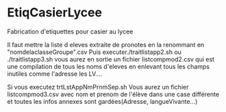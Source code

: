 # EtiqCasierLycee
Fabrication d'etiquettes pour casier au lycee 


Il faut mettre la liste d eleves extraite de pronotes en la renommant en
 "nomdelaclasseGroupe".csv
Puis executer./traitlistapp2.sh ou ./traitlistapp3.sh
vous aurez en sortie un fichier listcompmod2.csv qui est une compilation
de tous les noms d'eleves en enlevant tous les champs inutiles comme 
l'adresse les LV....

Si vous executez trtLstAppNmPrnmSep.sh Vous aurez un fichier listcompmod3.csv avec nom et prenom
de l'élève dans une case différente et toutes les infos annexes sont gardées(Adresse, langueVivante...)
